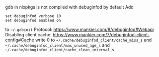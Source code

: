 gdb in nixpkgs is not compiled with debuginfod by default
Add 
```
set debuginfod verbose 10
set debuginfod enabled on
```
to `~/.gdbinit`
Protocol: <https://www.mankier.com/8/debuginfod#Webapi>
Disabling client cache: <https://www.mankier.com/7/debuginfod-client-config#Cache>
write 0 to `~/.cache/debuginfod_client/cache_miss_s` and `~/.cache/debuginfod_client/max_unused_age_s` and `~/.cache/debuginfod_client/cache_clean_interval_s`
